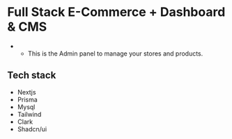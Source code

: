 # Full Stack E-Commerce + Dashboard & CMS


* * This is the Admin panel to manage your stores and products.


## Tech stack

* Nextjs
* Prisma
* Mysql
* Tailwind
* Clark
* Shadcn/ui
